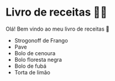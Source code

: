 # Livro de receitas :man_cook:

Olá! Bem vindo ao meu livro de receitas :man_with_gua_pi_mao:

- Strogonoff de Frango 
- Pave 
- Bolo de cenoura
- Bolo floresta negra 
- Bolo de fubá
- Torta de limão 
